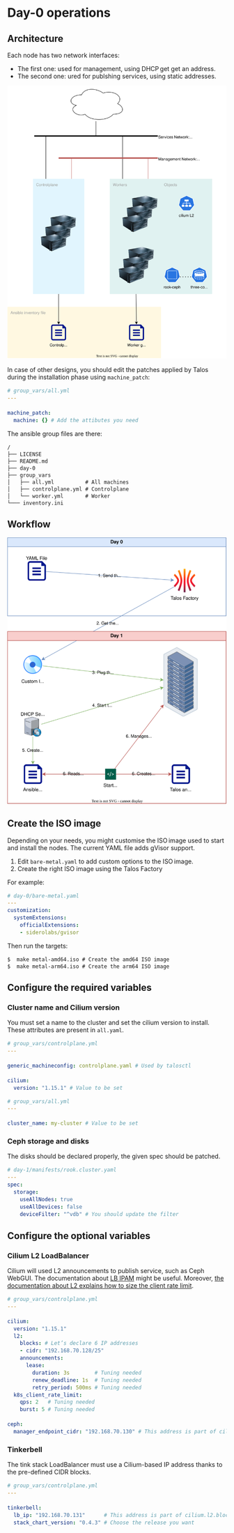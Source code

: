 # Day-0 operations

## Architecture

Each node has two network interfaces:

- The first one: used for management, using DHCP get get an address.
- The second one: ured for publshing services, using static addresses.

![Simple architecture](architecture.svg)

In case of other designs, you should edit the patches applied by Talos during the installation phase using `machine_patch`:

```yaml
# group_vars/all.yml
---

machine_patch:
  machine: {} # Add the attibutes you need
```

The ansible group files are there:

```
/
├── LICENSE
├── README.md
├── day-0
├── group_vars
│   ├── all.yml          # All machines
│   ├── controlplane.yml # Controlplane
│   └── worker.yml       # Worker
└─── inventory.ini
```

## Workflow

![Simple workflow](workflow.svg)

## Create the ISO image

Depending on your needs, you might customise the ISO image used to start and install the nodes.
The current YAML file adds gVisor support.

1. Edit `bare-metal.yaml` to add custom options to the ISO image.
1. Create the right ISO image using the Talos Factory

For example:

```yaml
# day-0/bare-metal.yaml
---
customization:
  systemExtensions:
    officialExtensions:
    - siderolabs/gvisor
```

Then run the targets:

```console
$  make metal-amd64.iso # Create the amd64 ISO image
$  make metal-arm64.iso # Create the arm64 ISO image
```

## Configure the required variables

### Cluster name and Cilium version

You must set a name to the cluster and set the cilium version to install. These attributes are present in `all.yaml`.

```yaml
# group_vars/controlplane.yml
---

generic_machineconfig: controlplane.yaml # Used by talosctl

cilium:
  version: "1.15.1" # Value to be set
```

```yaml
# group_vars/all.yml
---

cluster_name: my-cluster # Value to be set
```

### Ceph storage and disks

The disks should be declared properly, the given spec should be patched.

```yaml
# day-1/manifests/rook.cluster.yaml
---
spec:
  storage:
    useAllNodes: true
    useAllDevices: false
    deviceFilter: "^vdb" # You should update the filter
```

## Configure the optional variables

### Cilium L2 LoadBalancer

Cilium will used L2 announcements to publish service, such as Ceph WebGUI. The documentation about [LB IPAM](https://docs.cilium.io/en/stable/network/lb-ipam/) might be useful. Moreover, [the documentation about L2 explains how to size the client rate limit](https://docs.cilium.io/en/latest/network/l2-announcements/#sizing-client-rate-limit).

```yaml
# group_vars/controlplane.yml
---

cilium:
  version: "1.15.1"
  l2:
    blocks: # Let’s declare 6 IP addresses
    - cidr: "192.168.70.128/25"
    announcements:
      lease:
        duration: 3s        # Tuning needed
        renew_deadline: 1s  # Tuning needed
        retry_period: 500ms # Tuning needed
  k8s_client_rate_limit:
    qps: 2   # Tuning needed
    burst: 5 # Tuning needed

ceph:
  manager_endpoint_cidr: "192.168.70.130" # This address is part of cilium.l2.blocks
```

### Tinkerbell

The tink stack LoadBalancer must use a Cilium-based IP address thanks to the pre-defined CIDR blocks.

```yaml
# group_vars/controlplane.yml
---

tinkerbell:
  lb_ip: "192.168.70.131"      # This address is part of cilium.l2.blocks
  stack_chart_version: "0.4.3" # Choose the release you want
```
